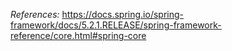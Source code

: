 *References:*
https://docs.spring.io/spring-framework/docs/5.2.1.RELEASE/spring-framework-reference/core.html#spring-core
